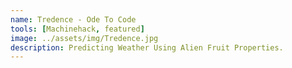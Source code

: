 ```yaml
---
name: Tredence - Ode To Code
tools: [Machinehack, featured]
image: ../assets/img/Tredence.jpg
description: Predicting Weather Using Alien Fruit Properties.
---
```

